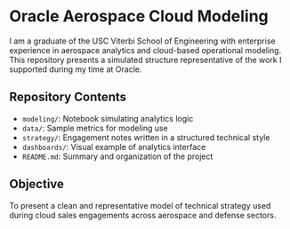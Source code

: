# Oracle Aerospace Cloud Modeling

I am a graduate of the USC Viterbi School of Engineering with enterprise experience in aerospace analytics and cloud-based operational modeling. This repository presents a simulated structure representative of the work I supported during my time at Oracle.

## Repository Contents

- `modeling/`: Notebook simulating analytics logic  
- `data/`: Sample metrics for modeling use  
- `strategy/`: Engagement notes written in a structured technical style  
- `dashboards/`: Visual example of analytics interface  
- `README.md`: Summary and organization of the project

## Objective

To present a clean and representative model of technical strategy used during cloud sales engagements across aerospace and defense sectors.
